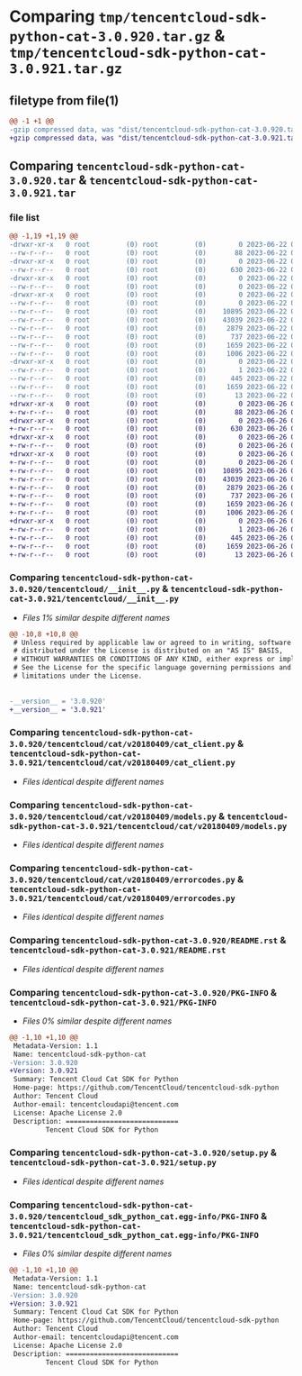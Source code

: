 # Comparing `tmp/tencentcloud-sdk-python-cat-3.0.920.tar.gz` & `tmp/tencentcloud-sdk-python-cat-3.0.921.tar.gz`

## filetype from file(1)

```diff
@@ -1 +1 @@
-gzip compressed data, was "dist/tencentcloud-sdk-python-cat-3.0.920.tar", last modified: Thu Jun 22 00:18:35 2023, max compression
+gzip compressed data, was "dist/tencentcloud-sdk-python-cat-3.0.921.tar", last modified: Mon Jun 26 00:18:31 2023, max compression
```

## Comparing `tencentcloud-sdk-python-cat-3.0.920.tar` & `tencentcloud-sdk-python-cat-3.0.921.tar`

### file list

```diff
@@ -1,19 +1,19 @@
-drwxr-xr-x   0 root         (0) root         (0)        0 2023-06-22 00:18:35.000000 tencentcloud-sdk-python-cat-3.0.920/
--rw-r--r--   0 root         (0) root         (0)       88 2023-06-22 00:18:35.000000 tencentcloud-sdk-python-cat-3.0.920/setup.cfg
-drwxr-xr-x   0 root         (0) root         (0)        0 2023-06-22 00:18:35.000000 tencentcloud-sdk-python-cat-3.0.920/tencentcloud/
--rw-r--r--   0 root         (0) root         (0)      630 2023-06-22 00:18:35.000000 tencentcloud-sdk-python-cat-3.0.920/tencentcloud/__init__.py
-drwxr-xr-x   0 root         (0) root         (0)        0 2023-06-22 00:18:35.000000 tencentcloud-sdk-python-cat-3.0.920/tencentcloud/cat/
--rw-r--r--   0 root         (0) root         (0)        0 2023-06-22 00:18:35.000000 tencentcloud-sdk-python-cat-3.0.920/tencentcloud/cat/__init__.py
-drwxr-xr-x   0 root         (0) root         (0)        0 2023-06-22 00:18:35.000000 tencentcloud-sdk-python-cat-3.0.920/tencentcloud/cat/v20180409/
--rw-r--r--   0 root         (0) root         (0)        0 2023-06-22 00:18:35.000000 tencentcloud-sdk-python-cat-3.0.920/tencentcloud/cat/v20180409/__init__.py
--rw-r--r--   0 root         (0) root         (0)    10895 2023-06-22 00:18:35.000000 tencentcloud-sdk-python-cat-3.0.920/tencentcloud/cat/v20180409/cat_client.py
--rw-r--r--   0 root         (0) root         (0)    43039 2023-06-22 00:18:35.000000 tencentcloud-sdk-python-cat-3.0.920/tencentcloud/cat/v20180409/models.py
--rw-r--r--   0 root         (0) root         (0)     2879 2023-06-22 00:18:35.000000 tencentcloud-sdk-python-cat-3.0.920/tencentcloud/cat/v20180409/errorcodes.py
--rw-r--r--   0 root         (0) root         (0)      737 2023-06-22 00:18:35.000000 tencentcloud-sdk-python-cat-3.0.920/README.rst
--rw-r--r--   0 root         (0) root         (0)     1659 2023-06-22 00:18:35.000000 tencentcloud-sdk-python-cat-3.0.920/PKG-INFO
--rw-r--r--   0 root         (0) root         (0)     1006 2023-06-22 00:18:35.000000 tencentcloud-sdk-python-cat-3.0.920/setup.py
-drwxr-xr-x   0 root         (0) root         (0)        0 2023-06-22 00:18:35.000000 tencentcloud-sdk-python-cat-3.0.920/tencentcloud_sdk_python_cat.egg-info/
--rw-r--r--   0 root         (0) root         (0)        1 2023-06-22 00:18:35.000000 tencentcloud-sdk-python-cat-3.0.920/tencentcloud_sdk_python_cat.egg-info/dependency_links.txt
--rw-r--r--   0 root         (0) root         (0)      445 2023-06-22 00:18:35.000000 tencentcloud-sdk-python-cat-3.0.920/tencentcloud_sdk_python_cat.egg-info/SOURCES.txt
--rw-r--r--   0 root         (0) root         (0)     1659 2023-06-22 00:18:35.000000 tencentcloud-sdk-python-cat-3.0.920/tencentcloud_sdk_python_cat.egg-info/PKG-INFO
--rw-r--r--   0 root         (0) root         (0)       13 2023-06-22 00:18:35.000000 tencentcloud-sdk-python-cat-3.0.920/tencentcloud_sdk_python_cat.egg-info/top_level.txt
+drwxr-xr-x   0 root         (0) root         (0)        0 2023-06-26 00:18:31.000000 tencentcloud-sdk-python-cat-3.0.921/
+-rw-r--r--   0 root         (0) root         (0)       88 2023-06-26 00:18:31.000000 tencentcloud-sdk-python-cat-3.0.921/setup.cfg
+drwxr-xr-x   0 root         (0) root         (0)        0 2023-06-26 00:18:31.000000 tencentcloud-sdk-python-cat-3.0.921/tencentcloud/
+-rw-r--r--   0 root         (0) root         (0)      630 2023-06-26 00:18:30.000000 tencentcloud-sdk-python-cat-3.0.921/tencentcloud/__init__.py
+drwxr-xr-x   0 root         (0) root         (0)        0 2023-06-26 00:18:31.000000 tencentcloud-sdk-python-cat-3.0.921/tencentcloud/cat/
+-rw-r--r--   0 root         (0) root         (0)        0 2023-06-26 00:18:30.000000 tencentcloud-sdk-python-cat-3.0.921/tencentcloud/cat/__init__.py
+drwxr-xr-x   0 root         (0) root         (0)        0 2023-06-26 00:18:31.000000 tencentcloud-sdk-python-cat-3.0.921/tencentcloud/cat/v20180409/
+-rw-r--r--   0 root         (0) root         (0)        0 2023-06-26 00:18:30.000000 tencentcloud-sdk-python-cat-3.0.921/tencentcloud/cat/v20180409/__init__.py
+-rw-r--r--   0 root         (0) root         (0)    10895 2023-06-26 00:18:30.000000 tencentcloud-sdk-python-cat-3.0.921/tencentcloud/cat/v20180409/cat_client.py
+-rw-r--r--   0 root         (0) root         (0)    43039 2023-06-26 00:18:30.000000 tencentcloud-sdk-python-cat-3.0.921/tencentcloud/cat/v20180409/models.py
+-rw-r--r--   0 root         (0) root         (0)     2879 2023-06-26 00:18:30.000000 tencentcloud-sdk-python-cat-3.0.921/tencentcloud/cat/v20180409/errorcodes.py
+-rw-r--r--   0 root         (0) root         (0)      737 2023-06-26 00:18:30.000000 tencentcloud-sdk-python-cat-3.0.921/README.rst
+-rw-r--r--   0 root         (0) root         (0)     1659 2023-06-26 00:18:31.000000 tencentcloud-sdk-python-cat-3.0.921/PKG-INFO
+-rw-r--r--   0 root         (0) root         (0)     1006 2023-06-26 00:18:30.000000 tencentcloud-sdk-python-cat-3.0.921/setup.py
+drwxr-xr-x   0 root         (0) root         (0)        0 2023-06-26 00:18:31.000000 tencentcloud-sdk-python-cat-3.0.921/tencentcloud_sdk_python_cat.egg-info/
+-rw-r--r--   0 root         (0) root         (0)        1 2023-06-26 00:18:31.000000 tencentcloud-sdk-python-cat-3.0.921/tencentcloud_sdk_python_cat.egg-info/dependency_links.txt
+-rw-r--r--   0 root         (0) root         (0)      445 2023-06-26 00:18:31.000000 tencentcloud-sdk-python-cat-3.0.921/tencentcloud_sdk_python_cat.egg-info/SOURCES.txt
+-rw-r--r--   0 root         (0) root         (0)     1659 2023-06-26 00:18:31.000000 tencentcloud-sdk-python-cat-3.0.921/tencentcloud_sdk_python_cat.egg-info/PKG-INFO
+-rw-r--r--   0 root         (0) root         (0)       13 2023-06-26 00:18:31.000000 tencentcloud-sdk-python-cat-3.0.921/tencentcloud_sdk_python_cat.egg-info/top_level.txt
```

### Comparing `tencentcloud-sdk-python-cat-3.0.920/tencentcloud/__init__.py` & `tencentcloud-sdk-python-cat-3.0.921/tencentcloud/__init__.py`

 * *Files 1% similar despite different names*

```diff
@@ -10,8 +10,8 @@
 # Unless required by applicable law or agreed to in writing, software
 # distributed under the License is distributed on an "AS IS" BASIS,
 # WITHOUT WARRANTIES OR CONDITIONS OF ANY KIND, either express or implied.
 # See the License for the specific language governing permissions and
 # limitations under the License.
 
 
-__version__ = '3.0.920'
+__version__ = '3.0.921'
```

### Comparing `tencentcloud-sdk-python-cat-3.0.920/tencentcloud/cat/v20180409/cat_client.py` & `tencentcloud-sdk-python-cat-3.0.921/tencentcloud/cat/v20180409/cat_client.py`

 * *Files identical despite different names*

### Comparing `tencentcloud-sdk-python-cat-3.0.920/tencentcloud/cat/v20180409/models.py` & `tencentcloud-sdk-python-cat-3.0.921/tencentcloud/cat/v20180409/models.py`

 * *Files identical despite different names*

### Comparing `tencentcloud-sdk-python-cat-3.0.920/tencentcloud/cat/v20180409/errorcodes.py` & `tencentcloud-sdk-python-cat-3.0.921/tencentcloud/cat/v20180409/errorcodes.py`

 * *Files identical despite different names*

### Comparing `tencentcloud-sdk-python-cat-3.0.920/README.rst` & `tencentcloud-sdk-python-cat-3.0.921/README.rst`

 * *Files identical despite different names*

### Comparing `tencentcloud-sdk-python-cat-3.0.920/PKG-INFO` & `tencentcloud-sdk-python-cat-3.0.921/PKG-INFO`

 * *Files 0% similar despite different names*

```diff
@@ -1,10 +1,10 @@
 Metadata-Version: 1.1
 Name: tencentcloud-sdk-python-cat
-Version: 3.0.920
+Version: 3.0.921
 Summary: Tencent Cloud Cat SDK for Python
 Home-page: https://github.com/TencentCloud/tencentcloud-sdk-python
 Author: Tencent Cloud
 Author-email: tencentcloudapi@tencent.com
 License: Apache License 2.0
 Description: ============================
         Tencent Cloud SDK for Python
```

### Comparing `tencentcloud-sdk-python-cat-3.0.920/setup.py` & `tencentcloud-sdk-python-cat-3.0.921/setup.py`

 * *Files identical despite different names*

### Comparing `tencentcloud-sdk-python-cat-3.0.920/tencentcloud_sdk_python_cat.egg-info/PKG-INFO` & `tencentcloud-sdk-python-cat-3.0.921/tencentcloud_sdk_python_cat.egg-info/PKG-INFO`

 * *Files 0% similar despite different names*

```diff
@@ -1,10 +1,10 @@
 Metadata-Version: 1.1
 Name: tencentcloud-sdk-python-cat
-Version: 3.0.920
+Version: 3.0.921
 Summary: Tencent Cloud Cat SDK for Python
 Home-page: https://github.com/TencentCloud/tencentcloud-sdk-python
 Author: Tencent Cloud
 Author-email: tencentcloudapi@tencent.com
 License: Apache License 2.0
 Description: ============================
         Tencent Cloud SDK for Python
```

